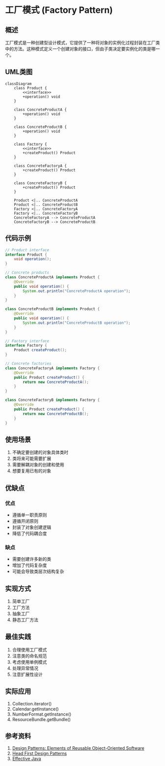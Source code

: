 # 工厂模式 (Factory Pattern)

## 概述
工厂模式是一种创建型设计模式，它提供了一种将对象的实例化过程封装在工厂类中的方法。这种模式定义一个创建对象的接口，但由子类决定要实例化的类是哪一个。

## UML类图
```mermaid
classDiagram
    class Product {
        <<interface>>
        +operation() void
    }
    
    class ConcreteProductA {
        +operation() void
    }
    
    class ConcreteProductB {
        +operation() void
    }
    
    class Factory {
        <<interface>>
        +createProduct() Product
    }
    
    class ConcreteFactoryA {
        +createProduct() Product
    }
    
    class ConcreteFactoryB {
        +createProduct() Product
    }
    
    Product <|.. ConcreteProductA
    Product <|.. ConcreteProductB
    Factory <|.. ConcreteFactoryA
    Factory <|.. ConcreteFactoryB
    ConcreteFactoryA --> ConcreteProductA
    ConcreteFactoryB --> ConcreteProductB
```

## 代码示例
```java
// Product interface
interface Product {
    void operation();
}

// Concrete products
class ConcreteProductA implements Product {
    @Override
    public void operation() {
        System.out.println("ConcreteProductA operation");
    }
}

class ConcreteProductB implements Product {
    @Override
    public void operation() {
        System.out.println("ConcreteProductB operation");
    }
}

// Factory interface
interface Factory {
    Product createProduct();
}

// Concrete factories
class ConcreteFactoryA implements Factory {
    @Override
    public Product createProduct() {
        return new ConcreteProductA();
    }
}

class ConcreteFactoryB implements Factory {
    @Override
    public Product createProduct() {
        return new ConcreteProductB();
    }
}
```

## 使用场景
1. 不确定要创建的对象具体类时
2. 类将来可能需要扩展
3. 需要解耦对象的创建和使用
4. 想要复用已有的对象

## 优缺点
### 优点
- 遵循单一职责原则
- 遵循开闭原则
- 封装了对象创建逻辑
- 降低了代码耦合度

### 缺点
- 需要创建许多新的类
- 增加了代码复杂度
- 可能会导致类层次结构复杂

## 实现方式
1. 简单工厂
2. 工厂方法
3. 抽象工厂
4. 静态工厂方法

## 最佳实践
1. 合理使用工厂模式
2. 注意类的命名规范
3. 考虑使用单例模式
4. 处理异常情况
5. 注意扩展性设计

## 实际应用
1. Collection.iterator()
2. Calendar.getInstance()
3. NumberFormat.getInstance()
4. ResourceBundle.getBundle()

## 参考资料
1. [Design Patterns: Elements of Reusable Object-Oriented Software](https://book.douban.com/subject/1052241/)
2. [Head First Design Patterns](https://book.douban.com/subject/2243615/)
3. [Effective Java](https://www.oreilly.com/library/view/effective-java-3rd/9780134686097/)